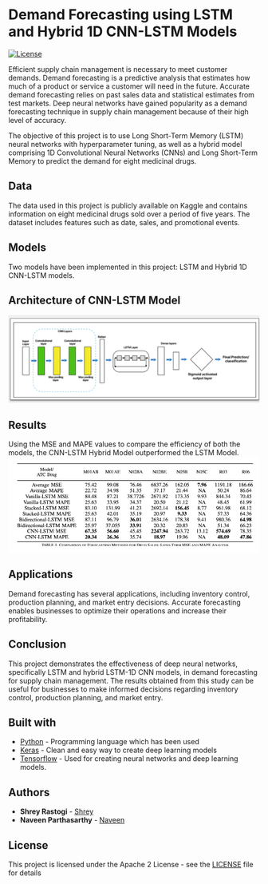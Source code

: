 # Demand Forecasting using LSTM and Hybrid 1D CNN-LSTM Models

[![License](https://img.shields.io/badge/License-Apache2-blue.svg)](https://www.apache.org/licenses/LICENSE-2.0)

Efficient supply chain management is necessary to meet customer demands. Demand forecasting is a predictive analysis that estimates how much of a product or service a customer will need in the future. Accurate demand forecasting relies on past sales data and statistical estimates from test markets. Deep neural networks have gained popularity as a demand forecasting technique in supply chain management because of their high level of accuracy.

The objective of this project is to use Long Short-Term Memory (LSTM) neural networks with hyperparameter tuning, as well as a hybrid model comprising 1D Convolutional Neural Networks (CNNs) and Long Short-Term Memory to predict the demand for eight medicinal drugs.

## Data
The data used in this project is publicly available on Kaggle and contains information on eight medicinal drugs sold over a period of five years. The dataset includes features such as date, sales, and promotional events.

## Models
Two models have been implemented in this project: LSTM and Hybrid 1D CNN-LSTM models.

## Architecture of CNN-LSTM Model
![CNN-LSTM](https://github.com/shreyrastogi0508/Demand_Forecasting_Methods_MajorProject/blob/master/temp/CNN-LSTM.png)

## Results
Using the MSE and MAPE values to compare the efficiency of both the models, the CNN-LSTM Hybrid Model outperformed the LSTM Model.
![CNN-LSTM](https://github.com/shreyrastogi0508/Demand_Forecasting_Methods_MajorProject/blob/master/temp/result_table.png)

## Applications
Demand forecasting has several applications, including inventory control, production planning, and market entry decisions. Accurate forecasting enables businesses to optimize their operations and increase their profitability.

## Conclusion
This project demonstrates the effectiveness of deep neural networks, specifically LSTM and hybrid LSTM-1D CNN models, in demand forecasting for supply chain management. The results obtained from this study can be useful for businesses to make informed decisions regarding inventory control, production planning, and market entry.


## Built with

* [Python](https://python.org) - Programming language which has been used
* [Keras](https://keras.io/) - Clean and easy way to create deep learning models
* [Tensorflow](https://www.tensorflow.org/) - Used for creating neural networks and deep learning models.

## Authors

* **Shrey Rastogi** - [Shrey](https://github.com/shreyrastogi0508)
* **Naveen Parthasarthy** - [Naveen](https://github.com/naveen-parth)


## License

This project is licensed under the Apache 2 License - see the [LICENSE](LICENSE) file for details
